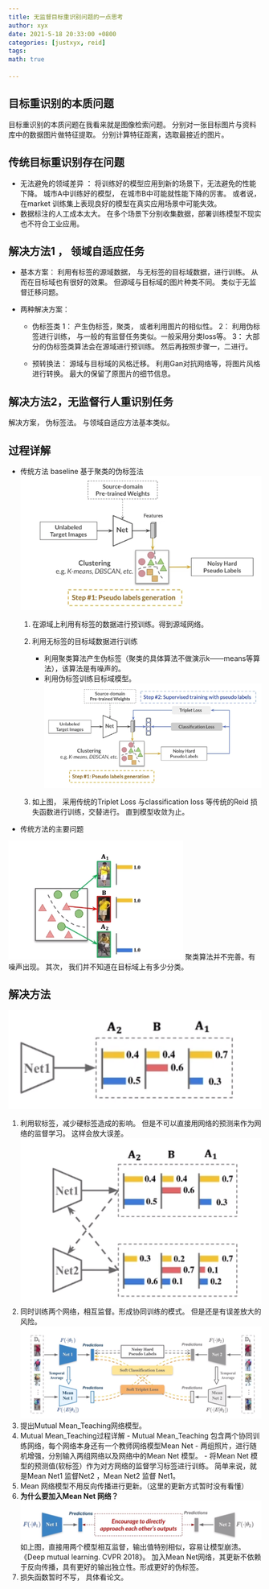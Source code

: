 ```yaml
---
title: 无监督目标重识别问题的一点思考
author: xyx
date: 2021-5-18 20:33:00 +0800
categories: [justxyx, reid]
tags: 
math: true

---
```


## 目标重识别的本质问题
目标重识别的本质问题在我看来就是图像检索问题。 分别对一张目标图片与资料库中的数据图片做特征提取。 分别计算特征距离，选取最接近的图片。

## 传统目标重识别存在问题
- 无法避免的领域差异 ：
    将训练好的模型应用到新的场景下，无法避免的性能下降。
   城市A中训练好的模型， 在城市B中可能就性能下降的厉害。 或者说， 在market 训练集上表现良好的模型在真实应用场景中可能失效。
- 数据标注的人工成本太大。
   在多个场景下分别收集数据，部署训练模型不现实也不符合工业应用。

## 解决方法1 ， 领域自适应任务
- 基本方案： 
  利用有标签的源域数据， 与无标签的目标域数据，进行训练。 从而在目标域也有很好的效果。 但源域与目标域的图片种类不同。 类似于无监督迁移问题。

- 两种解决方案：
  - 伪标签类
    1： 产生伪标签，聚类， 或者利用图片的相似性。
    2： 利用伪标签进行训练， 与一般的有监督任务类似。一般采用分类loss等。
    3： 大部分的伪标签类算法会在源域进行预训练。 然后再按照步骤一，二进行。

  - 预转换法：
    源域与目标域的风格迁移。
    利用Gan对抗网络等，将图片风格进行转换。 最大的保留了原图片的细节信息。

## 解决方法2，无监督行人重识别任务

  解决方案， 伪标签法。 与领域自适应方法基本类似。

## 过程详解
- 传统方法 baseline 基于聚类的伪标签法
![p1](../assets/img/2021.5.18/1621431055.jpg)
  1. 在源域上利用有标签的数据进行预训练。得到源域网络。
  2. 利用无标签的目标域数据进行训练
      - 利用聚类算法产生伪标签（聚类的具体算法不做演示k——means等算法），该算法是有噪声的。
      - 利用伪标签训练目标域模型。
    ![p2](../assets/img/2021.5.18/p2.png)

  3. 如上图， 采用传统的Triplet Loss 与classification loss 等传统的Reid 损失函数进行训练，交替进行。 直到模型收敛为止。

- 传统方法的主要问题

![p3](../assets/img/2021.5.18/p3.png)
  聚类算法并不完善。有噪声出现。 其次， 我们并不知道在目标域上有多少分类。

## 解决方法
  ![p4](../assets/img/2021.5.18/p4.png)
  1. 利用软标签，减少硬标签造成的影响。 但是不可以直接用网络的预测来作为网络的监督学习。 这样会放大误差。
   ![p5](../assets/img/2021.5.18/p5.png)
  2. 同时训练两个网络，相互监督。形成协同训练的模式。 但是还是有误差放大的风险。
   ![p6](../assets/img/2021.5.18/p6.png)
  3. 提出Mutual Mean_Teaching网络模型。
  4. Mutual Mean_Teaching过程详解
    - Mutual Mean_Teaching 包含两个协同训练网络，每个网络本身还有一个教师网络模型Mean Net
    - 两组照片，进行随机增强，分别输入两组网络以及网络中的Mean Net 模型。
    - 将Mean Net 模型的预测值(软标签）作为对方网络的监督学习标签进行训练。  简单来说，就是Mean Net1 监督Net2 ，Mean Net2 监督 Net1。
  5. Mean 网络模型不用反向传播进行更新。（这里的更新方式暂时没有看懂）
  6. **为什么要加入Mean Net 网络？**
  ![p7](../assets/img/2021.5.18/p7.png)
  如上图，直接用两个模型相互监督，输出值特别相似，容易让模型崩溃。 《Deep mutual learning. CVPR 2018》。 加入Mean Net网络，其更新不依赖于反向传播，具有更好的输出独立性。形成更好的伪标签。
  7. 损失函数暂时不写， 具体看论文。